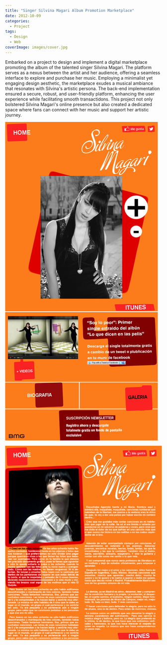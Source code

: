 ```yaml
---
title: "Singer Silvina Magari Album Promotion Marketplace"
date: 2012-10-09
categories:
  - Project
tags:
  - Design
  - Web
coverImage: images/cover.jpg
---
```


Embarked on a project to design and implement a digital marketplace promoting the album of the talented singer Silvina Magari. The platform serves as a nexus between the artist and her audience, offering a seamless interface to explore and purchase her music. Employing a minimalist yet engaging design aesthetic, the marketplace exudes a musical ambiance that resonates with Silvina's artistic persona. The back-end implementation ensured a secure, robust, and user-friendly platform, enhancing the user experience while facilitating smooth transactidons. This project not only bolstered Silvina Magari's online presence but also created a dedicated space where fans can connect with her music and support her artistic journey.

<!-- ![](./images/cover.jpg) -->
![](./images/silvina1.jpg)

![](./images/silvina2.jpg)
